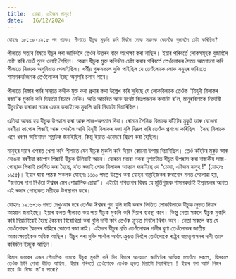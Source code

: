 ```yaml
---
title:  চোৱা, এইজন মানুহ!
date:   16/12/2024
---
```


`যোহনঃ ১৮:৩৮-১৯:৫ পদ পঢ়ক। পীলাতে যীচুক মুকলি কৰি দিবলৈ লোক সকলক কেনেকৈ বুজাবলৈ চেষ্টা কৰিছিল?`

পীলাতে সত্যৰ বিষয়ে যীচুৰ পৰা জানিবলৈ তেওঁৰ উত্তৰৰ বাবে অপেক্ষা কৰা নাছিল। ইয়াৰ পৰিবৰ্তে লোকসমূহক বুজাবলৈ চেষ্টা কৰি তেওঁ পুনৰ ওলাই গৈছিল। কেৱল যীচুক মুক্ত কৰিবলৈ চেষ্টা কৰাৰ পৰিবৰ্তে তেওঁলোকৰ সৈতে আলোচনা কৰি পীলাতে নিজকে অসুবিধাত পেলাইছিল। ধর্মীয় গুৰুসকলে বুজি পাইছিল যে তেওঁলোকে লোক সমূহৰ জৰিয়তে শাসনকৰ্ত্তাজনক তেওঁলোকৰ ইচ্ছা অনুসৰি চলাব পাৰে।

পীলাতে নিস্তাৰ পৰ্বৰ সময়ত বন্দীক মুক্ত কৰা প্ৰথাৰ কথা উল্লেখ কৰি সুধিছে যে লোকবিলাকে তেওঁক “যিহুদী বিলাকৰ ৰজা”ক মুকলি কৰি দিয়াটো বিচাৰে নেকি। অতি আচৰিত আৰু যথেষ্ট বিদ্ৰূপজনক কথাটো হ’ল, মানুহবিলাকে নিৰ্দোষী যীচুতকৈ বাৰাব্বা নামৰ এজন ডকাইতক মুকলি কৰি দিয়াটো বিচাৰিছিল।

এতিয়া আৰম্ভ হয় যীচুক উপহাস কৰা আৰু লাজ-অপমান দিয়া। ৰোমান সৈনিক বিলাকে কাঁইটৰ মুকুট আৰু বেঙেনা বৰণীয়া কাপোৰ পিন্ধাই আৰু ওপৰলৈ আহি যিহুদী বিলাকৰ ৰজা বুলি বিদ্ৰূপ কৰি তেওঁক প্ৰশংসা কৰিছিল। সৈন্য বিলাকে এনে ধৰণৰ অভিবাদন সম্ৰাটক জনাইছিল, কিন্তু ইয়াত এনেদৰে বিদ্ৰূপ কৰা হৈছিল।

মানুহৰ দয়াৰ ওপৰত খেলা কৰি পীলাতে যেন যীচুক মুকলি কৰি দিয়াৰ কোনো উপায় বিচাৰিছিল। তেওঁ কাঁইটৰ মুকুট আৰু বেঙেনা বৰণীয়া কাপোৰ পিন্ধাই যীচুক উলিয়াই আনে। যোহনে মন্তব্য নকৰা দৃশ্যটোত যীচুত উপহাস কৰা ৰাজকীয় সাজ-পোছাক পিন্ধাই প্ৰদৰ্শিত কৰা হৈছে, য’ত ৰজাই লোক বিলাকৰ আহ্বান জনাইছে যে “চোৱা, এইজন মানুহ !” (যোহনঃ ১৯:৫)। ইয়াৰ দ্বাৰা পাঠক সকলক যোহনঃ ১:৩০ পদত উল্লেখ কৰা যোহন বাপ্তাইজকৰ কথাবোৰ মনত পেলোৱা হয়, “জগতৰ পাপ নিওঁতা ঈশ্বৰৰ মেৰ পোৱালিক চোৱা”। এইটো পৰিতাপৰ বিষয় যে মূৰ্ত্তিপূজক শাসনকৰ্ত্তাই ইস্ৰায়েলৰ আগত এই ৰজাৰ পোছাকত মচীহক উপস্থাপন কৰে।

যোহনঃ ১৯:৬-১৬ পদত দেখুওৱাৰ দৰে তেওঁক ঈশ্বৰৰ পুত্ৰ বুলি দাবী কৰাৰ ভিত্তিত লোকবিলাকে যীচুক ক্ৰুচত দিয়াৰ আহ্বান জনাইছে। ইয়াৰ ফলত পীলাতে ভয় পায় যীচুক মুকলি কৰি দিয়াৰ ব্যৱস্থা কৰে। কিন্তু নেতা সকলে যীচুক মুকলি কৰি দিয়াটোৱেই হৈছে কৈচৰৰ বিৰোধিতা কৰা বুলি দাবী কৰি তেওঁক ক্ৰুচত দিবলৈ থিৰাং কৰে। নেতা সকলে কয় যে তেওঁলোকৰ কৈচৰৰ বাহিৰে কোনো ৰজা নাই। এইদৰে যীচুৰ প্ৰতি তেওঁলোকৰ গভীৰ ঘৃণা তেওঁলোকৰ জাতীয় আকাংক্ষাতকৈও অধিক আছিল। যীচুৰ পৰা মুক্তি পাবলৈ অৰ্থাৎ ক্ৰুচত দিবলৈ তেওঁলোকে ৰাষ্ট্ৰৰ স্বায়ত্ত্বশাসনৰ দাবী ত্যাগ কৰিবলৈ ইচ্ছুক আছিল।

`কিমান ভয়ংকৰ এজন পৌত্তলিক শাসকে যীচুক মুকলি কৰি দিব বিচাৰে আনহাতে জাতিটোৰ আত্মিক চলাওঁতা সকলে, যিসকলে তেওঁক চিনি পোৱা উচিত আছিল, ইয়াৰ পৰিবৰ্তে তেওঁলোকে তেওঁক ক্ৰুচত দিয়াটো বিচাৰিছিল ! ইয়াৰ পৰা আমি নিজৰ বাবে কি শিক্ষা ল’ব পাৰো?`